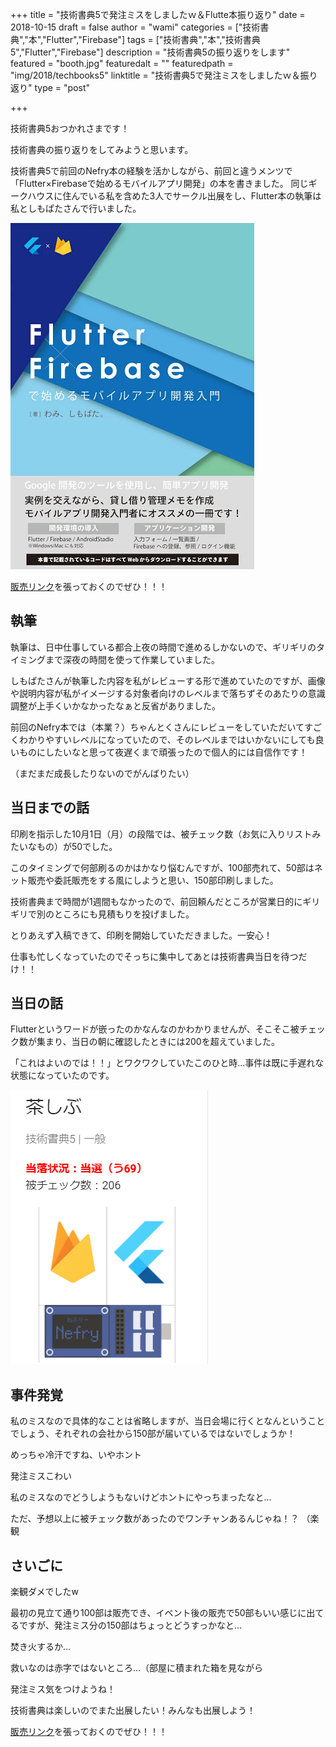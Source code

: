 +++
title = "技術書典5で発注ミスをしましたｗ＆Flutte本振り返り"
date = 2018-10-15
draft = false
author = "wami"
categories = ["技術書典","本","Flutter","Firebase"]
tags = ["技術書典","本","技術書典5","Flutter","Firebase"]
description = "技術書典5の振り返りをします"
featured = "booth.jpg"
featuredalt = ""
featuredpath = "img/2018/techbooks5"
linktitle = "技術書典5で発注ミスをしましたｗ＆振り返り"
type = "post"

+++


技術書典5おつかれさまです！

技術書典の振り返りをしてみようと思います。

技術書典5で前回のNefry本の経験を活かしながら、前回と違うメンツで「Flutter×Firebaseで始めるモバイルアプリ開発」の本を書きました。
同じギークハウスに住んでいる私を含めた3人でサークル出展をし、Flutter本の執筆は私としもぱたさんで行いました。

[![販売リンク](../../img/2018/techbooks5/flutter.png)](https://booth.pm/ja/items/1040806)

[販売リンク](https://booth.pm/ja/items/1040806)を張っておくのでぜひ！！！

## 執筆　

執筆は、日中仕事している都合上夜の時間で進めるしかないので、ギリギリのタイミングまで深夜の時間を使って作業していました。

しもぱたさんが執筆した内容を私がレビューする形で進めていたのですが、画像や説明内容が私がイメージする対象者向けのレベルまで落ちずそのあたりの意識調整が上手くいかなかったなぁと反省がありました。

前回のNefry本では（本業？）ちゃんとくさんにレビューをしていただいてすごくわかりやすいレベルになっていたので、そのレベルまではいかないにしても良いものにしたいなと思って夜遅くまで頑張ったので個人的には自信作です！

（まだまだ成長したりないのでがんばりたい）

## 当日までの話

印刷を指示した10月1日（月）の段階では、被チェック数（お気に入りリストみたいなもの）が50でした。

このタイミングで何部刷るのかはかなり悩むんですが、100部売れて、50部はネット販売や委託販売をする風にしようと思い、150部印刷しました。

技術書典まで時間が1週間もなかったので、前回頼んだところが営業日的にギリギリで別のところにも見積もりを投げました。

とりあえず入稿できて、印刷を開始していただきました。一安心！

仕事も忙しくなっていたのでそっちに集中してあとは技術書典当日を待つだけ！！

## 当日の話

Flutterというワードが嵌ったのかなんなのかわかりませんが、そこそこ被チェック数が集まり、当日の朝に確認したときには200を超えていました。

「これはよいのでは！！」とワクワクしていたこのひと時…事件は既に手遅れな状態になっていたのです。

![](../../img/2018/techbooks5/check.png)

## 事件発覚

私のミスなので具体的なことは省略しますが、当日会場に行くとなんということでしょう、それぞれの会社から150部が届いているではないでしょうか！

めっちゃ冷汗ですね、いやホント

発注ミスこわい


私のミスなのでどうしようもないけどホントにやっちまったなと…


ただ、予想以上に被チェック数があったのでワンチャンあるんじゃね！？
（楽観

## さいごに

楽観ダメでしたw

最初の見立て通り100部は販売でき、イベント後の販売で50部もいい感じに出てるですが、発注ミス分の150部はちょっとどうすっかなと…

焚き火するか…

救いなのは赤字ではないところ…（部屋に積まれた箱を見ながら

発注ミス気をつけようね！

技術書典は楽しいのでまた出展したい！みんなも出展しよう！

[販売リンク](https://booth.pm/ja/items/1040806)を張っておくのでぜひ！！！